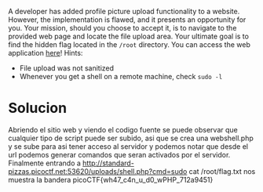 A developer has added profile picture upload functionality to a website. However, the implementation is flawed, and it presents an opportunity for you. Your mission, should you choose to accept it, is to navigate to the provided web page and locate the file upload area. Your ultimate goal is to find the hidden flag located in the `/root` directory. You can access the web application [here](http://standard-pizzas.picoctf.net:53620/)!
Hints:
- File upload was not sanitized
- Whenever you get a shell on a remote machine, check `sudo -l`
# Solucion
Abriendo el sitio web y viendo el codigo fuente se puede observar que cualquier tipo de script puede ser subido, asi que se crea una webshell.php y se sube para asi tener acceso al servidor y podemos notar que desde el url podemos generar comandos que seran activados por el servidor. Finalmente entrando a http://standard-pizzas.picoctf.net:53620/uploads/shell.php?cmd=sudo cat /root/flag.txt nos muestra la bandera
picoCTF{wh47_c4n_u_d0_wPHP_712a9451}